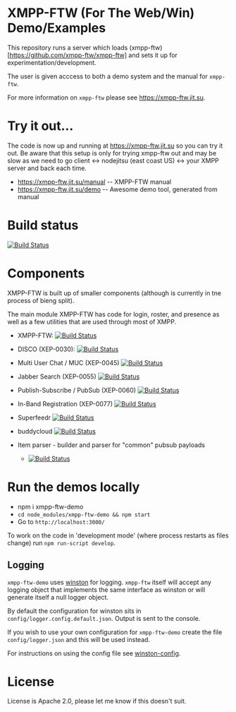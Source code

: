 # XMPP-FTW (For The Web/Win) Demo/Examples

This repository runs a server which loads (xmpp-ftw)[https://github.com/xmpp-ftw/xmpp-ftw] and sets it up for experimentation/development.

The user is given acccess to both a demo system and the manual for `xmpp-ftw`.

For more information on `xmpp-ftw` please see https://xmpp-ftw.jit.su.

# Try it out...

The code is now up and running at https://xmpp-ftw.jit.su so you can try it out. Be aware that this
setup is only for trying xmpp-ftw out and may be slow as we need to go client ↔ nodejitsu (east coast US) ↔  your XMPP server and back each time.

* https://xmpp-ftw.jit.su/manual -- XMPP-FTW manual
* https://xmpp-ftw.jit.su/demo -- Awesome demo tool, generated from manual

# Build status

[![Build Status](https://secure.travis-ci.org/xmpp-ftw/xmpp-ftw-demo.png)](http://travis-ci.org/xmpp-ftw/xmpp-ftw-demo)

# Components

XMPP-FTW is built up of smaller components (although is currently in tne process of bieng split).

The main module XMPP-FTW has code for login, roster, and presence as well as a few utilities that are used through most of XMPP.

* XMPP-FTW: [![Build Status](https://secure.travis-ci.org/xmpp-ftw/xmpp-ftw.png)](http://travis-ci.org/xmpp-ftw/xmpp-ftw)
* DISCO (XEP-0030): [![Build Status](https://secure.travis-ci.org/xmpp-ftw/xmpp-ftw-disco.png)](http://travis-ci.org/xmpp-ftw/xmpp-ftw-disco)
* Multi User Chat / MUC (XEP-0045)  [![Build Status](https://secure.travis-ci.org/xmpp-ftw/xmpp-ftw-muc.png)](http://travis-ci.org/xmpp-ftw/xmpp-ftw-muc)
* Jabber Search (XEP-0055)  [![Build Status](https://secure.travis-ci.org/xmpp-ftw/xmpp-ftw-search.png)](http://travis-ci.org/xmpp-ftw/xmpp-ftw-search)
* Publish-Subscribe / PubSub (XEP-0060)  [![Build Status](https://secure.travis-ci.org/xmpp-ftw/xmpp-ftw-pubsub.png)](http://travis-ci.org/xmpp-ftw/xmpp-ftw-pubsub)
* In-Band Registration (XEP-0077)  [![Build Status](https://secure.travis-ci.org/xmpp-ftw/xmpp-ftw-register.png)](http://travis-ci.org/xmpp-ftw/xmpp-ftw-register)
* Superfeedr  [![Build Status](https://secure.travis-ci.org/xmpp-ftw/xmpp-ftw-superfeedr.png)](http://travis-ci.org/xmpp-ftw/xmpp-ftw-superfeedr)
* buddycloud  [![Build Status](https://secure.travis-ci.org/xmpp-ftw/xmpp-ftw-buddycloud.png)](http://travis-ci.org/xmpp-ftw/xmpp-ftw-buddycloud)

* Item parser - builder and parser for "common" pubsub payloads
  * [![Build Status](https://secure.travis-ci.org/xmpp-ftw/xmpp-ftw-item-parser.png)](http://travis-ci.org/xmpp-ftw/xmpp-ftw-item-parser)

# Run the demos locally

* npm i xmpp-ftw-demo
* `cd node_modules/xmpp-ftw-demo && npm start`
* Go to `http://localhost:3000/`

To work on the code in 'development mode' (where process restarts as files change) run `npm run-script develop`.

## Logging

`xmpp-ftw-demo` uses [winston](https://github.com/flatiron/winston) for logging. `xmpp-ftw` itself will accept any logging object that implements the same interface as winston or will generate itself a null logger object.

By default the configuration for winston sits in `config/logger.config.default.json`. Output is sent to the console.

If you wish to use your own configuration for `xmpp-ftw-demo` create the file `config/logger.json` and this will be used instead.

For instructions on using the config file see [winston-config](https://github.com/triplem/winston-config).

# License

License is Apache 2.0, please let me know if this doesn't suit.
